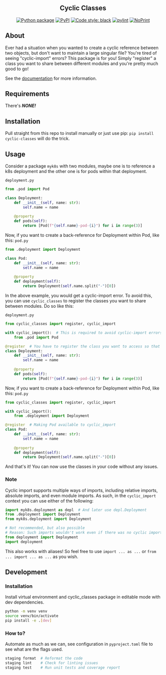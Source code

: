 <p align="center"></p>
<h2 align="center">Cyclic Classes</h2>
<p align="center">
<a href="https://github.com/rgryta/Cyclic-Classes/actions/workflows/main.yml"><img alt="Python package" src="https://github.com/rgryta/Cyclic-Classes/actions/workflows/main.yml/badge.svg?branch=main"></a>
<a href="https://pypi.org/project/cyclic-classes/"><img alt="PyPI" src="https://img.shields.io/pypi/v/cyclic-classes"></a>
<a href="https://github.com/psf/black"><img alt="Code style: black" src="https://img.shields.io/badge/code%20style-black-000000.svg"></a>
<a href="https://github.com/PyCQA/pylint"><img alt="pylint" src="https://img.shields.io/badge/linting-pylint-yellowgreen"></a>
<a href="https://github.com/rgryta/NoPrint"><img alt="NoPrint" src="https://img.shields.io/badge/NoPrint-enabled-blueviolet"></a>
</p>

## About

Ever had a situation when you wanted to create a cyclic reference between two objects, but don't want to maintain a large singular file?
You're tired of seeing "cyclic-import" errors? This package is for you!
Simply "register" a class you want to share between different modules and you're pretty much good to go!

See the [documentation](https://github.com/rgryta/Cyclic-Classes/#Usage) for more information.

## Requirements

There's ***NONE!***

## Installation

Pull straight from this repo to install manually or just use pip: `pip install cyclic-classes` will do the trick.

## Usage

Consider a package `myk8s` with two modules, maybe one is to reference a k8s deployment and the other one is for pods within that deployment.


`deployment.py`
```python
from .pod import Pod

class Deployment:
    def __init__(self, name: str):
        self.name = name
    
    @property
    def pods(self):
        return [Pod(f"{self.name}-pod-{i}") for i in range(3)]
```

Now, if you want to create a back-reference for Deployment within Pod, like this:
`pod.py`
```python
from .deployment import Deployment

class Pod:
    def __init__(self, name: str):
        self.name = name
        
    @property
    def deployment(self):
        return Deployment(self.name.split("-")[0])
```

In the above example, you would get a cyclic-import error. To avoid this, you can use `cyclic_classes` to register the classes you want to share between modules.
Do so like this:

`deployment.py`
```python
from cyclic_classes import register, cyclic_import

with cyclic_import():  # This is required to avoid cyclic-import errors - you're actually importing a registered class underneath, but IDE will think it's your actual class
    from .pod import Pod

@register  # You have to register the class you want to access so that Pod will also be able to use it in the pod.py file
class Deployment:
    def __init__(self, name: str):
        self.name = name
    
    @property
    def pods(self):
        return [Pod(f"{self.name}-pod-{i}") for i in range(3)]
```

Now, if you want to create a back-reference for Deployment within Pod, like this:
`pod.py`
```python
from cyclic_classes import register, cyclic_import

with cyclic_import():
    from .deployment import Deployment

@register  # Making Pod available to cyclic_import
class Pod:
    def __init__(self, name: str):
        self.name = name
        
    @property
    def deployment(self):
        return Deployment(self.name.split("-")[0])
```

And that's it! You can now use the classes in your code without any issues.

### Note

Cyclic import supports multiple ways of imports, including relative imports, absolute imports, and even module imports.
As such, in the `cyclic_import` context you can use either of the following:

```python
import myk8s.deployment as depl  # And later use depl.Deployment
from .deployment import Deployment
from myk8s.deployment import Deployment

# Not recommended, but also possible
# Reason: Such imports wouldn't work even if there was no cyclic import issue, but it works with cyclic import (you'll get a warning though) and some IDEs think it's correct 
from deployment import Deployment
import deployment
```

This also works with aliases! So feel free to use `import ... as ...` or `from ... import ... as ...` as you wish.

## Development

### Installation

Install virtual environment and cyclic_classes package in editable mode with dev dependencies.

```bash
python -m venv venv
source venv/bin/activate
pip install -e .[dev]
```

### How to?

Automate as much as we can, see configuration in `pyproject.toml` file to see what are the flags used.

```bash
staging format  # Reformat the code
staging lint    # Check for linting issues
staging test    # Run unit tests and coverage report
```
